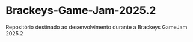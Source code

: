 # Brackeys-Game-Jam-2025.2
Repositório destinado ao desenvolvimento durante a Brackeys GameJam 2025.2
